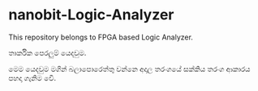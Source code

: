 # nanobit-Logic-Analyzer
This repository belongs to FPGA based Logic Analyzer. 

තාර්කික පෙරලුම් යෙදවුම.

මෙම යෙදවුම මගින් බලාපොරෙත්තු වන්නෙ අදාල තරංගයේ සක්කිය තරංග ආකාරය පහදා ගැනිම වෙි.

